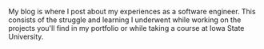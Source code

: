 My blog is where I post about my experiences as a software engineer. This consists of the struggle and learning I underwent while working on the projects you'll find in my portfolio or while taking a course at Iowa State University.

